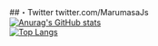 ##・Twitter  twitter.com/MarumasaJs
<br>
[![Anurag's GitHub stats](https://github-readme-stats.vercel.app/api?username=malken21&show_icons=true&theme=tokyonight)](https://github.com/anuraghazra/github-readme-stats)
<br>
[![Top Langs](https://github-readme-stats.vercel.app/api/top-langs/?username=malken21&layout=compact)](https://github.com/anuraghazra/github-readme-stats)



